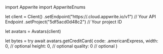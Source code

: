 import Appwrite
import AppwriteEnums

let client = Client()
    .setEndpoint("https://<REGION>.cloud.appwrite.io/v1") // Your API Endpoint
    .setProject("5df5acd0d48c2") // Your project ID

let avatars = Avatars(client)

let bytes = try await avatars.getCreditCard(
    code: .americanExpress,
    width: 0, // optional
    height: 0, // optional
    quality: 0 // optional
)

